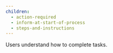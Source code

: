```yaml
---
children:
  - action-required
  - inform-at-start-of-process
  - steps-and-instructions
---
```


Users understand how to complete tasks.
